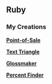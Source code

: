 ## Ruby

### My Creations

[**Point-of-Sale**](pointofsale.md)

[**Text Triangle**](texttriangle.md)

[**Glossmaker**](glossmaker.md)

<a href="percentfinder.rb" download><b>Percent Finder</b></a>